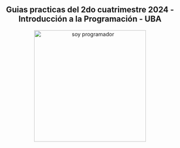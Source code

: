 <div align="center">
  <h2>Guias practicas del 2do cuatrimestre 2024 - Introducción a la Programación - UBA</h2>
  <img src="https://i.imgur.com/OEzwqzq.gif" alt="soy programador" width="300">
</div>
